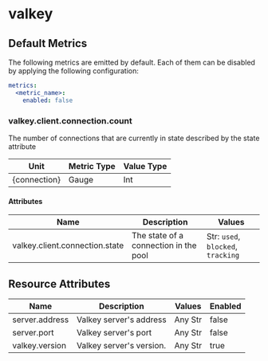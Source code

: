 [comment]: <> (Code generated by mdatagen. DO NOT EDIT.)

# valkey

## Default Metrics

The following metrics are emitted by default. Each of them can be disabled by applying the following configuration:

```yaml
metrics:
  <metric_name>:
    enabled: false
```

### valkey.client.connection.count

The number of connections that are currently in state described by the state attribute

| Unit | Metric Type | Value Type |
| ---- | ----------- | ---------- |
| {connection} | Gauge | Int |

#### Attributes

| Name | Description | Values |
| ---- | ----------- | ------ |
| valkey.client.connection.state | The state of a connection in the pool | Str: ``used``, ``blocked``, ``tracking`` |

## Resource Attributes

| Name | Description | Values | Enabled |
| ---- | ----------- | ------ | ------- |
| server.address | Valkey server's address | Any Str | false |
| server.port | Valkey server's port | Any Str | false |
| valkey.version | Valkey server's version. | Any Str | true |
